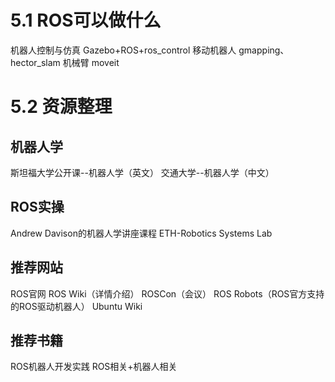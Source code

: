 # 5.1 ROS可以做什么
机器人控制与仿真
Gazebo+ROS+ros_control
移动机器人
gmapping、hector_slam
机械臂
moveit
# 5.2 资源整理
## 机器人学
斯坦福大学公开课--机器人学（英文）
交通大学--机器人学（中文）
## ROS实操
Andrew Davison的机器人学讲座课程
ETH-Robotics Systems Lab
## 推荐网站
ROS官网
ROS Wiki（详情介绍）
ROSCon（会议）
ROS Robots（ROS官方支持的ROS驱动机器人）
Ubuntu Wiki
## 推荐书籍
ROS机器人开发实践
ROS相关+机器人相关
  